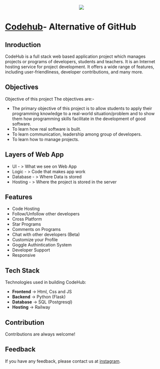 <p  align="center">
<img src="https://user-images.githubusercontent.com/83089446/204849589-0ab4f315-b630-4de0-9475-04ed851f5af4.png">
</p>

# [Codehub](https://codehub.gq)- Alternative of GitHub

## Inroduction
CodeHub is a full stack web based application project which manages projects or programs of developers, students and teachers. It is an Internet hosting service for project development. It offers a wide range of features, including user-friendliness, developer contributions, and many more.

## Objectives
Objective of this project
The objectives are:-
- The primary objective of this project is to allow students to apply their programming knowledge to a real-world situation/problem and to show them how programming skills facilitate in the development of good software.
- To learn how real software is built.
- To learn communication, leadership among group of developers.
- To learn how to manage projects.

## Layers of Web App
- UI - > What we see on Web App
- Logic - > Code that makes app work
- Database - > Where Data is stored
- Hosting - > Where the project is stored in the server

## Features
- Code Hosting
- Follow/Unfollow other developers
- Cross Platform
- Star Programs
- Comments on Programs
- Chat with other developers (Beta)
- Customize your Profile
- Goggle Authintication System
- Developer Support
- Responsive

## Tech Stack
Technologies used in building CodeHub:

- **Frontend** -> Html, Css and JS
- **Backend** -> Python (Flask)
- **Database** -> SQL (Postgresql)
- **Hosting** -> Railway

## Contribution

Contributions are always welcome!

## Feedback

If you have any feedback, please contact us at [instagram](https://www.instagram.com/kamalskoranga/).

